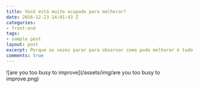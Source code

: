 ```yaml
---
title: Você está muito ocupado para melhorar?
date: 2016-12-23 14:01:43 Z
categories:
- front-end
tags:
- sample post
layout: post
excerpt: Porque as vezes parar para observar como pode melhorar é tudo
comments: true
---
```


![are you too busy to improve](/assets/img/are you too busy to improve.png)